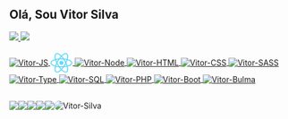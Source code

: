 
## Olá, Sou Vitor Silva 


<div align="left">
  <a href="https://github.com/SilvaVitor687">
  <img height="180em"  src="https://github-readme-stats.vercel.app/api/top-langs/?username=SilvaVitor687&layout=compact&langs_count=7&theme=dark"/>
  <img height="180em"  src="https://github-readme-stats.vercel.app/api?username=SilvaVitor687&show_icons=true&theme=dark&include_all_commits=true&count_private=true"/> 
</div>
  
<div style="display: inline_block"><br>
  <img align="center" alt="Vitor-JS" height="40" width="40" src="https://cdn.jsdelivr.net/gh/devicons/devicon/icons/javascript/javascript-original.svg">
  <img align="center" alt="Vitor-React" height="40" width="40"  src="https://raw.githubusercontent.com/devicons/devicon/master/icons/react/react-original.svg">
  <img align="center" alt="Vitor-Node" height="40" width="40"  src="https://cdn.jsdelivr.net/gh/devicons/devicon/icons/nodejs/nodejs-plain-wordmark.svg" />          
  <img align="center" alt="Vitor-HTML" height="40" width="40"  src="https://cdn.jsdelivr.net/gh/devicons/devicon/icons/html5/html5-plain-wordmark.svg"> 
  <img align="center" alt="Vitor-CSS" height="40" width="40"  src="https://cdn.jsdelivr.net/gh/devicons/devicon/icons/css3/css3-original-wordmark.svg" />
  <img align="center" alt="Vitor-SASS" height="40" width="40"  src="https://cdn.jsdelivr.net/gh/devicons/devicon/icons/sass/sass-original.svg" />            
  <img align="center" alt="Vitor-Type" height="40" width="40"  src="https://cdn.jsdelivr.net/gh/devicons/devicon/icons/typescript/typescript-original.svg" />
  <img align="center" alt="Vitor-SQL" height="40" width="40"  src="https://cdn.jsdelivr.net/gh/devicons/devicon/icons/mysql/mysql-original-wordmark.svg" />          
  <img align="center" alt="Vitor-PHP" height="40" width="40"   src="https://cdn.jsdelivr.net/gh/devicons/devicon/icons/php/php-plain.svg" />  
  <img align="center" alt="Vitor-Boot" height="40" width="40" src="https://cdn.jsdelivr.net/gh/devicons/devicon/icons/bootstrap/bootstrap-original.svg" /> 
  <img align="center" alt="Vitor-Bulma" height="40" width="40"  src="https://cdn.jsdelivr.net/gh/devicons/devicon/icons/bulma/bulma-plain.svg" />
              
 
</div>
  
##

<div>
   
 <a href="https://discord.com/channels/@me" rel=noopener><img align="left" src="https://img.shields.io/badge/-DISCORD-orange"></a>
  <a href="https://www.developeroom.com.br" rel=noopener><img align="left" src="https://img.shields.io/badge/-PORTF%C3%93LIO-blue"></a> 
  <a href = "mailto:vitorsilva@developeroom.com.br" rel=noopener><img align="left"  src="https://img.shields.io/badge/-E--MAIL-blueviolet"></a>
  <a href="https://www.linkedin.com/in/vitor-silva-5a7544175/" rel=noopener><img align="left" src="https://img.shields.io/badge/-LIKEDIN-red"></a> 
  <a href = "https://codepen.io/silvavitor687" rel=noopener><img align="left" src="https://img.shields.io/badge/-CODEPEN-lightgrey"></a>
  
</div>
<div>
    <img align="rigth"  alt="Vitor-Silva" height="150" width="150" style="border-radius:150px;" src="https://lh3.googleusercontent.com/a-/ACNPEu-XFQKX_9GqLCkTgIDcc0zTLaZpPbrw8F1OlIDY_w=s360-p-rw-no">
  </div>
